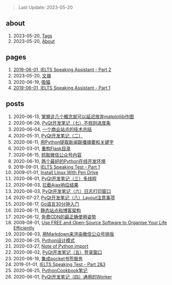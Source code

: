 > Last Update: 2023-05-20

## about
1. 2023-05-20, [Tags](about/tags.md)
1. 2023-05-20, [About](about/me.md)
## pages
1. [2019-06-01, IELTS Speaking Assistant - Part 2](pages/speaking23.html)
1. 2023-05-20, [文摘](pages/bookmarks.md)
1. 2020-06-19, [吸猫](pages/吸猫.md)
1. [2019-06-01, IELTS Speaking Assistant - Part 1](pages/speaking1.html)
## posts
1. 2020-06-13, [掌握这几个概念就可以延迟放弃matplotlib作图](posts/2020-06-13-掌握这几个概念就可以延迟放弃matplotlib作图.md)
1. 2020-06-26, [PyQt开发笔记（七）不规则进度条](posts/2020-06-03-PyQt开发笔记七不规则控件.md)
1. 2020-06-04, [一个商业站点的技术总结](posts/2020-06-04-商业网站的技术小结.md)
1. 2020-05-31, [PyQt开发笔记（二）](posts/2020-05-31-PyQt开发笔记二.md)
1. 2020-06-11, [用Python提取新闻联播摘要和关键字](posts/2020-06-11-用Python提取新闻联播摘要和关键字.md)
1. 2020-03-01, [重构Flask目录](posts/2020-03-01-重构Flask程序目录.md)
1. 2020-06-15, [抓取微信公众号内容](posts/2020-06-15-抓取微信公众号.md)
1. 2020-06-10, [两个最好的Python在线开发环境](posts/2020-06-10-两个最好的Python在线开发环境.md)
1. 2019-09-01, [IELTS Speaking Test - Part 1](posts/2019-09-01-ielts-speaking-part-1.md)
1. 2009-01-01, [Install Linux With Pen Drive](posts/2009-01-01-install-linux-with-usb-drive.md)
1. 2020-06-01, [PyQt开发笔记（三）多线程](posts/2020-06-01-PyQt开发笔记三多线程.md)
1. 2020-06-03, [拦截Ajax响应结果](posts/2020-06-03-拦截Ajax响应结果.md)
1. 2020-06-03, [PyQt开发笔记（六）日志打印窗口](posts/2020-06-03-PyQt开发笔记六日志打印窗口.md)
1. 2020-07-27, [PyQt开发笔记（八）Layout注意事项](posts/2020-07-27-PyQt开发笔记八Layout注意事项.md)
1. 2020-06-17, [Go语言30分钟入门](https://www.runoob.com/go/go-tutorial.html)
1. 2020-06-11, [静态站点和博客架构](posts/2020-06-11-静态站点和博客架构.md)
1. 2020-06-12, [免费CDN的最正确使用姿势](posts/2020-06-12-免费CDN的最正确使用姿势.md)
1. 2009-08-01, [Use FREE and Open-Source Software to Organise Your Life Efficiently](posts/2019-08-01-Use-open-source-software-to-organise-your-life.md)
1. 2020-06-03, [用Markdown来渲染微信公众号排版](posts/2020-06-03-微信公众号的Markdown排版工具.md)
1. 2020-06-25, [Python设计模式](posts/2020-06-25-设计模式.md)
1. 2020-03-27, [Note of Python import ](posts/2020-03-27-python-import-tricks.md)
1. 2020-06-02, [PyQt开发笔记（五）登录窗口](posts/2020-06-02-PyQt开发笔记五登录窗口的实现.md)
1. 2020-06-19, [集成pocket书签服务](posts/2020-06-19-集成pocket书签服务.md)
1. 2019-01-01, [IELTS Speaking Test - Part 2&3](posts/2019-10-01-ielts-speaking-part-2.md)
1. 2020-06-25, [PythonCookbook笔记](posts/2020-06-25-PythonCookbook笔记.md)
1. 2020-06-01, [PyQt开发笔记（四）通用的Worker](posts/2020-06-01-PyQt开发笔记四通用Worker.md)